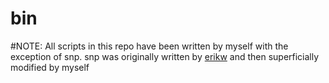 bin
===
#NOTE: All scripts in this repo have been written by myself with the exception of snp. snp was originally written by [erikw](https://aur.archlinux.org/account/erikw) and then superficially modified by myself

